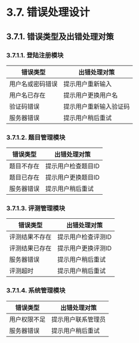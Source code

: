 # 3.7. 错误处理设计

## 3.7.1. 错误类型及出错处理对策

### 3.7.1.1. 登陆注册模块

| 错误类型 | 出错处理对策 |
| --- | --- |
| 用户名或密码错误 | 提示用户重新输入 |
| 用户名已存在 | 提示用户更换用户名 |
| 验证码错误 | 提示用户重新输入验证码 |
| 服务器错误 | 提示用户稍后重试 |

### 3.7.1.2. 题目管理模块

| 错误类型 | 出错处理对策 |
| --- | --- |
| 题目不存在 | 提示用户检查题目ID |
| 题目已存在 | 提示用户更换题目ID |
| 服务器错误 | 提示用户稍后重试 |

### 3.7.1.3. 评测管理模块

| 错误类型 | 出错处理对策 |
| --- | --- |
| 评测结果不存在 | 提示用户检查评测ID |
| 评测结果已存在 | 提示用户更换评测ID |
| 服务器错误 | 提示用户稍后重试 |
| 评测超时 | 提示用户稍后重试 |

### 3.7.1.4. 系统管理模块

| 错误类型 | 出错处理对策 |
| --- | --- |
| 用户权限不足 | 提示用户联系管理员 |
| 服务器错误 | 提示用户稍后重试 |
